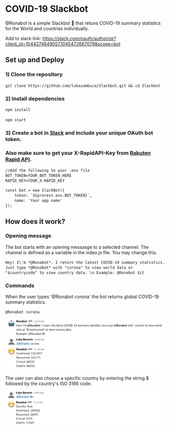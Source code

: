 # COVID-19 Slackbot

@Ronabot is a simple Slackbot :robot: that retuns COVID-19 summary statistics for the World and countries individually. 

Add to slack link: https://slack.com/oauth/authorize?client_id=1044274649057.1045472667079&scope=bot

## Set up and Deploy

### 1) Clone the repository
```
git clone https://github.com/lukazambuca/Slackbot.git && cd Slackbot
```
### 2) Install dependencies
```
npm install

npm start
```
### 3) Create a bot in [Slack](https://api.slack.com/apps/AM92STGGG/general?) and include your unique OAuth bot token.
###    Also make sure to get your X-RapidAPI-Key from [Rakuten Rapid API](https://english.api.rakuten.net/Gramzivi/api/covid-19-data?endpoint=apiendpoint_5c132769-7bb2-4000-b320-f42731a7dee3).
 ```
 //Add the following to your .env file
BOT_TOKEN=YOUR_BOT_TOKEN_HERE
RAPID_KEY=YOUR_X-RAPID_KEY
```
```
const bot = new SlackBot({
    token: `${process.env.BOT_TOKEN}`,
    name: 'Your app name'
});
```
## How does it work?

### Opening message
The bot starts with an opening messasge to a selected channel. The channel is defined as a variable in the index.js file. You may change this.

```
Hey! I\'m *@Ronabot*. I return the latest COVID-19 summary statistics. Just type *@Ronabot* with "corona" to view world data or "$countrycode" to view country data. \n Example: @Ronabot $it
```
### Commands
When the user types '@Ronabot corona' the bot returns global COVID-19 summary statistics.

```
@Ronabot corona
```
![alt text](https://github.com/lukazambuca/Slackbot/blob/master/screenshots/Screenshot%202020-04-09%20at%2011.34.15.png)

The user can also choose a specific country by entering the string $ followed by the country's ISO 3166 code.

![alt text](https://github.com/lukazambuca/Slackbot/blob/master/screenshots/Screenshot%202020-04-09%20at%2011.45.32.png)







